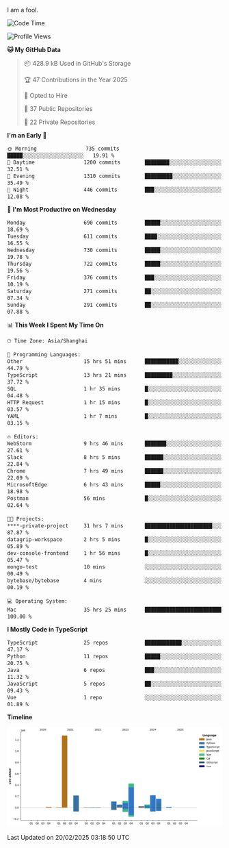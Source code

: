 I am a fool.

<!--START_SECTION:waka-->
![Code Time](http://img.shields.io/badge/Code%20Time-2%2C595%20hrs%2043%20mins-blue)

![Profile Views](http://img.shields.io/badge/Profile%20Views-4-blue)

**🐱 My GitHub Data** 

> 📦 428.9 kB Used in GitHub's Storage 
 > 
> 🏆 47 Contributions in the Year 2025
 > 
> 💼 Opted to Hire
 > 
> 📜 37 Public Repositories 
 > 
> 🔑 22 Private Repositories 
 > 
**I'm an Early 🐤** 

```text
🌞 Morning                735 commits         █████░░░░░░░░░░░░░░░░░░░░   19.91 % 
🌆 Daytime                1200 commits        ████████░░░░░░░░░░░░░░░░░   32.51 % 
🌃 Evening                1310 commits        █████████░░░░░░░░░░░░░░░░   35.49 % 
🌙 Night                  446 commits         ███░░░░░░░░░░░░░░░░░░░░░░   12.08 % 
```
📅 **I'm Most Productive on Wednesday** 

```text
Monday                   690 commits         █████░░░░░░░░░░░░░░░░░░░░   18.69 % 
Tuesday                  611 commits         ████░░░░░░░░░░░░░░░░░░░░░   16.55 % 
Wednesday                730 commits         █████░░░░░░░░░░░░░░░░░░░░   19.78 % 
Thursday                 722 commits         █████░░░░░░░░░░░░░░░░░░░░   19.56 % 
Friday                   376 commits         ███░░░░░░░░░░░░░░░░░░░░░░   10.19 % 
Saturday                 271 commits         ██░░░░░░░░░░░░░░░░░░░░░░░   07.34 % 
Sunday                   291 commits         ██░░░░░░░░░░░░░░░░░░░░░░░   07.88 % 
```


📊 **This Week I Spent My Time On** 

```text
🕑︎ Time Zone: Asia/Shanghai

💬 Programming Languages: 
Other                    15 hrs 51 mins      ███████████░░░░░░░░░░░░░░   44.79 % 
TypeScript               13 hrs 21 mins      █████████░░░░░░░░░░░░░░░░   37.72 % 
SQL                      1 hr 35 mins        █░░░░░░░░░░░░░░░░░░░░░░░░   04.48 % 
HTTP Request             1 hr 15 mins        █░░░░░░░░░░░░░░░░░░░░░░░░   03.57 % 
YAML                     1 hr 7 mins         █░░░░░░░░░░░░░░░░░░░░░░░░   03.15 % 

🔥 Editors: 
WebStorm                 9 hrs 46 mins       ███████░░░░░░░░░░░░░░░░░░   27.61 % 
Slack                    8 hrs 5 mins        ██████░░░░░░░░░░░░░░░░░░░   22.84 % 
Chrome                   7 hrs 49 mins       ██████░░░░░░░░░░░░░░░░░░░   22.09 % 
MicrosoftEdge            6 hrs 43 mins       █████░░░░░░░░░░░░░░░░░░░░   18.98 % 
Postman                  56 mins             █░░░░░░░░░░░░░░░░░░░░░░░░   02.64 % 

🐱‍💻 Projects: 
****-private-project     31 hrs 7 mins       ██████████████████████░░░   87.87 % 
datagrip-workspace       2 hrs 5 mins        █░░░░░░░░░░░░░░░░░░░░░░░░   05.89 % 
dev-console-frontend     1 hr 56 mins        █░░░░░░░░░░░░░░░░░░░░░░░░   05.47 % 
mongo-test               10 mins             ░░░░░░░░░░░░░░░░░░░░░░░░░   00.49 % 
bytebase/bytebase        4 mins              ░░░░░░░░░░░░░░░░░░░░░░░░░   00.19 % 

💻 Operating System: 
Mac                      35 hrs 25 mins      █████████████████████████   100.00 % 
```

**I Mostly Code in TypeScript** 

```text
TypeScript               25 repos            ████████████░░░░░░░░░░░░░   47.17 % 
Python                   11 repos            █████░░░░░░░░░░░░░░░░░░░░   20.75 % 
Java                     6 repos             ███░░░░░░░░░░░░░░░░░░░░░░   11.32 % 
JavaScript               5 repos             ██░░░░░░░░░░░░░░░░░░░░░░░   09.43 % 
Vue                      1 repo              ░░░░░░░░░░░░░░░░░░░░░░░░░   01.89 % 
```



**Timeline**

![Lines of Code chart](https://raw.githubusercontent.com/VeejaLiu/VeejaLiu/master/assets/bar_graph.png)


 Last Updated on 20/02/2025 03:18:50 UTC
<!--END_SECTION:waka-->
